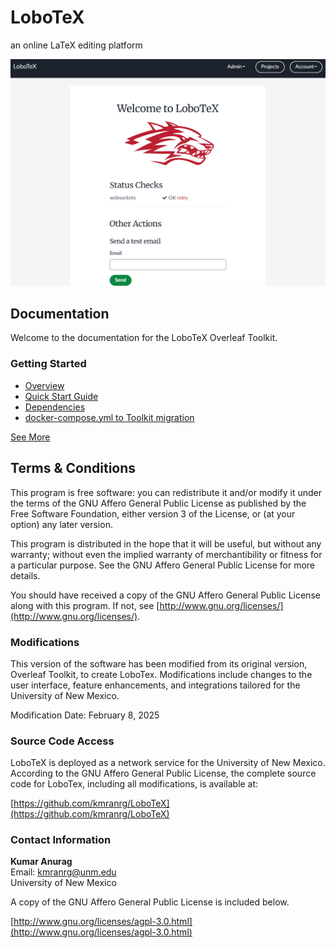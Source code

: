 # LoboTeX
an online LaTeX editing platform

![launchpad](https://github.com/kmranrg/LoboTex/blob/main/launchpad.png)

## Documentation

Welcome to the documentation for the LoboTeX Overleaf Toolkit.

### Getting Started

- [Overview](https://github.com/kmranrg/LoboTeX/blob/main/doc/overview.md)
- [Quick Start Guide](https://github.com/kmranrg/LoboTeX/blob/main/doc/quick-start-guide.md)
- [Dependencies](https://github.com/kmranrg/LoboTeX/blob/main/doc/dependencies.md)
- [docker-compose.yml to Toolkit migration](https://github.com/kmranrg/LoboTeX/blob/main/doc/docker-compose-to-toolkit-migration.md)

[See More](https://github.com/kmranrg/LoboTeX/blob/main/doc/README.md)

## Terms & Conditions

This program is free software: you can redistribute it and/or modify it under the terms of the GNU Affero General Public License as published by the Free Software Foundation, either version 3 of the License, or (at your option) any later version.

This program is distributed in the hope that it will be useful, but without any warranty; without even the implied warranty of merchantibility or fitness for a particular purpose. See the GNU Affero General Public License for more details.

You should have received a copy of the GNU Affero General Public License along with this program. If not, see [http://www.gnu.org/licenses/](http://www.gnu.org/licenses/).

### Modifications
This version of the software has been modified from its original version, Overleaf Toolkit, to create LoboTex. Modifications include changes to the user interface, feature enhancements, and integrations tailored for the University of New Mexico.

Modification Date: February 8, 2025

### Source Code Access
LoboTeX is deployed as a network service for the University of New Mexico. According to the GNU Affero General Public License, the complete source code for LoboTex, including all modifications, is available at:

[https://github.com/kmranrg/LoboTeX](https://github.com/kmranrg/LoboTeX)

### Contact Information
**Kumar Anurag**  
Email: kmranrg@unm.edu  
University of New Mexico

A copy of the GNU Affero General Public License is included below.

[http://www.gnu.org/licenses/agpl-3.0.html](http://www.gnu.org/licenses/agpl-3.0.html)
